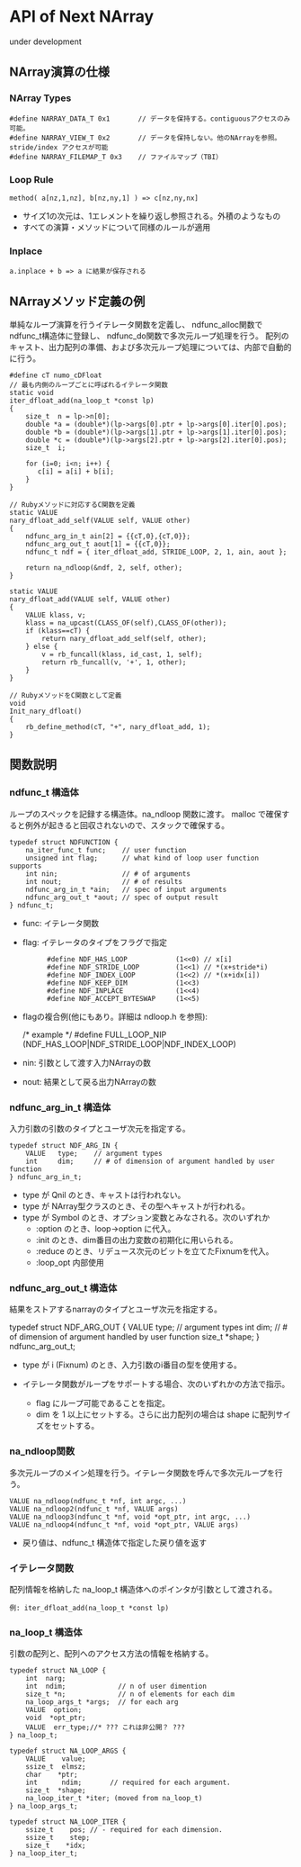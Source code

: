# API of Next NArray
under development

## NArray演算の仕様

### NArray Types
    #define NARRAY_DATA_T 0x1       // データを保持する。contiguousアクセスのみ可能。
    #define NARRAY_VIEW_T 0x2       // データを保持しない。他のNArrayを参照。stride/index アクセスが可能
    #define NARRAY_FILEMAP_T 0x3    // ファイルマップ（TBI）

### Loop Rule
    method( a[nz,1,nz], b[nz,ny,1] ) => c[nz,ny,nx]
* サイズ1の次元は、1エレメントを繰り返し参照される。外積のようなもの
* すべての演算・メソッドについて同様のルールが適用

### Inplace
    a.inplace + b => a に結果が保存される

## NArrayメソッド定義の例

単純なループ演算を行うイテレータ関数を定義し、
ndfunc_alloc関数で ndfunc_t構造体に登録し、
ndfunc_do関数で多次元ループ処理を行う。
配列のキャスト、出力配列の準備、および多次元ループ処理については、内部で自動的に行う。

    #define cT numo_cDFloat
    // 最も内側のループごとに呼ばれるイテレータ関数
    static void
    iter_dfloat_add(na_loop_t *const lp)
    {
        size_t  n = lp->n[0];
        double *a = (double*)(lp->args[0].ptr + lp->args[0].iter[0].pos);
        double *b = (double*)(lp->args[1].ptr + lp->args[1].iter[0].pos);
        double *c = (double*)(lp->args[2].ptr + lp->args[2].iter[0].pos);
        size_t  i;

        for (i=0; i<n; i++) {
           c[i] = a[i] + b[i];
        }
    }

    // Rubyメソッドに対応するC関数を定義
    static VALUE
    nary_dfloat_add_self(VALUE self, VALUE other)
    {
        ndfunc_arg_in_t ain[2] = {{cT,0},{cT,0}};
        ndfunc_arg_out_t aout[1] = {{cT,0}};
        ndfunc_t ndf = { iter_dfloat_add, STRIDE_LOOP, 2, 1, ain, aout };

        return na_ndloop(&ndf, 2, self, other);
    }

    static VALUE
    nary_dfloat_add(VALUE self, VALUE other)
    {
        VALUE klass, v;
        klass = na_upcast(CLASS_OF(self),CLASS_OF(other));
        if (klass==cT) {
            return nary_dfloat_add_self(self, other);
        } else {
            v = rb_funcall(klass, id_cast, 1, self);
            return rb_funcall(v, '+', 1, other);
        }
    }

    // RubyメソッドをC関数として定義
    void
    Init_nary_dfloat()
    {
        rb_define_method(cT, "+", nary_dfloat_add, 1);
    }


## 関数説明

### ndfunc_t 構造体

ループのスペックを記録する構造体。na_ndloop 関数に渡す。
malloc で確保すると例外が起きると回収されないので、スタックで確保する。

    typedef struct NDFUNCTION {
        na_iter_func_t func;    // user function
        unsigned int flag;      // what kind of loop user function supports
        int nin;                // # of arguments
        int nout;               // # of results
        ndfunc_arg_in_t *ain;   // spec of input arguments
        ndfunc_arg_out_t *aout; // spec of output result
    } ndfunc_t;

* func: イテレータ関数
* flag: イテレータのタイプをフラグで指定

            #define NDF_HAS_LOOP            (1<<0) // x[i]
            #define NDF_STRIDE_LOOP         (1<<1) // *(x+stride*i)
            #define NDF_INDEX_LOOP          (1<<2) // *(x+idx[i])
            #define NDF_KEEP_DIM            (1<<3)
            #define NDF_INPLACE             (1<<4)
            #define NDF_ACCEPT_BYTESWAP     (1<<5)

* flagの複合例(他にもあり。詳細は ndloop.h を参照):

  /* example */ #define FULL_LOOP_NIP (NDF_HAS_LOOP|NDF_STRIDE_LOOP|NDF_INDEX_LOOP)

* nin: 引数として渡す入力NArrayの数
* nout: 結果として戻る出力NArrayの数

### ndfunc_arg_in_t 構造体

入力引数の引数のタイプとユーザ次元を指定する。

    typedef struct NDF_ARG_IN {
        VALUE   type;    // argument types
        int     dim;     // # of dimension of argument handled by user function
    } ndfunc_arg_in_t;

* type が Qnil のとき、キャストは行われない。
* type が NArray型クラスのとき、その型へキャストが行われる。
* type が Symbol のとき、オプション変数とみなされる。次のいずれか
    * :option のとき、loop->option に代入。
    * :init のとき、dim番目の出力変数の初期化に用いられる。
    * :reduce のとき、リデュース次元のビットを立てたFixnumを代入。
    * :loop_opt 内部使用

### ndfunc_arg_out_t 構造体

結果をストアするnarrayのタイプとユーザ次元を指定する。

typedef struct NDF_ARG_OUT {
    VALUE   type;    // argument types
    int     dim;     // # of dimension of argument handled by user function
    size_t *shape;
} ndfunc_arg_out_t;

* type が i (Fixnum) のとき、入力引数のi番目の型を使用する。

* イテレータ関数がループをサポートする場合、次のいずれかの方法で指示。
    * flag にループ可能であることを指定。
    * dim を 1 以上にセットする。さらに出力配列の場合は shape に配列サイズをセットする。

### na_ndloop関数
多次元ループのメイン処理を行う。イテレータ関数を呼んで多次元ループを行う。

    VALUE na_ndloop(ndfunc_t *nf, int argc, ...)
    VALUE na_ndloop2(ndfunc_t *nf, VALUE args)
    VALUE na_ndloop3(ndfunc_t *nf, void *opt_ptr, int argc, ...)
    VALUE na_ndloop4(ndfunc_t *nf, void *opt_ptr, VALUE args)

* 戻り値は、ndfunc_t 構造体で指定した戻り値を返す

### イテレータ関数
配列情報を格納した na_loop_t 構造体へのポインタが引数として渡される。

    例: iter_dfloat_add(na_loop_t *const lp)

### na_loop_t 構造体
引数の配列と、配列へのアクセス方法の情報を格納する。

    typedef struct NA_LOOP {
        int  narg;
        int  ndim;             // n of user dimention
        size_t *n;             // n of elements for each dim
        na_loop_args_t *args;  // for each arg
        VALUE  option;
        void  *opt_ptr;
        VALUE  err_type;//* ??? これは非公開？ ???
    } na_loop_t;

    typedef struct NA_LOOP_ARGS {
        VALUE    value;
        ssize_t  elmsz;
        char    *ptr;
        int      ndim;       // required for each argument.
        size_t  *shape;
        na_loop_iter_t *iter; (moved from na_loop_t)
    } na_loop_args_t;

    typedef struct NA_LOOP_ITER {
        ssize_t    pos; // - required for each dimension.
        ssize_t    step;
        size_t    *idx;
    } na_loop_iter_t;

